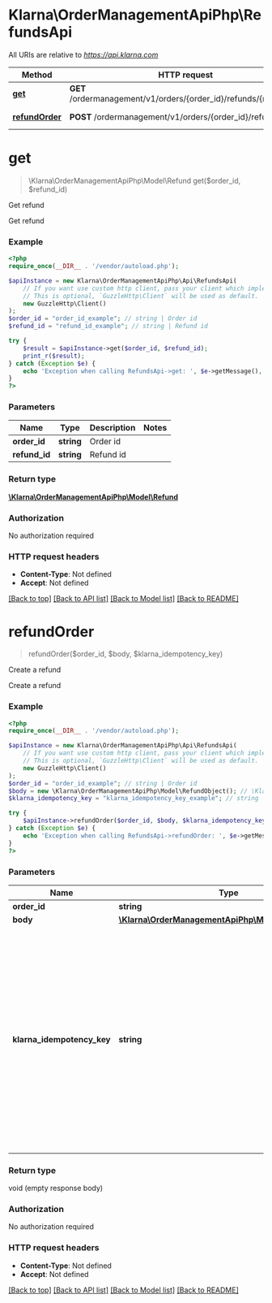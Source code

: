 # Klarna\OrderManagementApiPhp\RefundsApi

All URIs are relative to *https://api.klarna.com*

Method | HTTP request | Description
------------- | ------------- | -------------
[**get**](RefundsApi.md#get) | **GET** /ordermanagement/v1/orders/{order_id}/refunds/{refund_id} | Get refund
[**refundOrder**](RefundsApi.md#refundOrder) | **POST** /ordermanagement/v1/orders/{order_id}/refunds | Create a refund


# **get**
> \Klarna\OrderManagementApiPhp\Model\Refund get($order_id, $refund_id)

Get refund

Get refund

### Example
```php
<?php
require_once(__DIR__ . '/vendor/autoload.php');

$apiInstance = new Klarna\OrderManagementApiPhp\Api\RefundsApi(
    // If you want use custom http client, pass your client which implements `GuzzleHttp\ClientInterface`.
    // This is optional, `GuzzleHttp\Client` will be used as default.
    new GuzzleHttp\Client()
);
$order_id = "order_id_example"; // string | Order id
$refund_id = "refund_id_example"; // string | Refund id

try {
    $result = $apiInstance->get($order_id, $refund_id);
    print_r($result);
} catch (Exception $e) {
    echo 'Exception when calling RefundsApi->get: ', $e->getMessage(), PHP_EOL;
}
?>
```

### Parameters

Name | Type | Description  | Notes
------------- | ------------- | ------------- | -------------
 **order_id** | **string**| Order id |
 **refund_id** | **string**| Refund id |

### Return type

[**\Klarna\OrderManagementApiPhp\Model\Refund**](../Model/Refund.md)

### Authorization

No authorization required

### HTTP request headers

 - **Content-Type**: Not defined
 - **Accept**: Not defined

[[Back to top]](#) [[Back to API list]](../../README.md#documentation-for-api-endpoints) [[Back to Model list]](../../README.md#documentation-for-models) [[Back to README]](../../README.md)

# **refundOrder**
> refundOrder($order_id, $body, $klarna_idempotency_key)

Create a refund

Create a refund

### Example
```php
<?php
require_once(__DIR__ . '/vendor/autoload.php');

$apiInstance = new Klarna\OrderManagementApiPhp\Api\RefundsApi(
    // If you want use custom http client, pass your client which implements `GuzzleHttp\ClientInterface`.
    // This is optional, `GuzzleHttp\Client` will be used as default.
    new GuzzleHttp\Client()
);
$order_id = "order_id_example"; // string | Order id
$body = new \Klarna\OrderManagementApiPhp\Model\RefundObject(); // \Klarna\OrderManagementApiPhp\Model\RefundObject | 
$klarna_idempotency_key = "klarna_idempotency_key_example"; // string | This header will guarantee the idempotency of the operation. The key should be unique and is recommended to be a UUID version 4. Retries of requests are safe to be applied in case of errors such as network errors, socket errors and timeouts.

try {
    $apiInstance->refundOrder($order_id, $body, $klarna_idempotency_key);
} catch (Exception $e) {
    echo 'Exception when calling RefundsApi->refundOrder: ', $e->getMessage(), PHP_EOL;
}
?>
```

### Parameters

Name | Type | Description  | Notes
------------- | ------------- | ------------- | -------------
 **order_id** | **string**| Order id |
 **body** | [**\Klarna\OrderManagementApiPhp\Model\RefundObject**](../Model/RefundObject.md)|  | [optional]
 **klarna_idempotency_key** | **string**| This header will guarantee the idempotency of the operation. The key should be unique and is recommended to be a UUID version 4. Retries of requests are safe to be applied in case of errors such as network errors, socket errors and timeouts. | [optional]

### Return type

void (empty response body)

### Authorization

No authorization required

### HTTP request headers

 - **Content-Type**: Not defined
 - **Accept**: Not defined

[[Back to top]](#) [[Back to API list]](../../README.md#documentation-for-api-endpoints) [[Back to Model list]](../../README.md#documentation-for-models) [[Back to README]](../../README.md)

